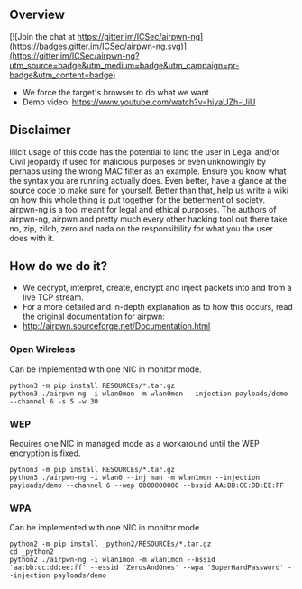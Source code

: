 ## Overview

[![Join the chat at https://gitter.im/ICSec/airpwn-ng](https://badges.gitter.im/ICSec/airpwn-ng.svg)](https://gitter.im/ICSec/airpwn-ng?utm_source=badge&utm_medium=badge&utm_campaign=pr-badge&utm_content=badge)

* We force the target's browser to do what we want
* Demo video: https://www.youtube.com/watch?v=hiyaUZh-UiU

## Disclaimer
Illicit usage of this code has the potential to land the user in Legal and/or Civil jeopardy if used for malicious purposes or even unknowingly by perhaps using the wrong MAC filter as an example.  Ensure you know what the syntax you are running actually does.  Even better, have a glance at the source code to make sure for yourself.  Better than that, help us write a wiki on how this whole thing is put together for the betterment of society.  airpwn-ng is a tool meant for legal and ethical purposes.  The authors of airpwn-ng, airpwn and pretty much every other hacking tool out there take no, zip, zilch, zero and nada on the responsibility for what you the user does with it.

## How do we do it?
* We decrypt, interpret, create, encrypt and inject packets into and from a live TCP stream.
* For a more detailed and in-depth explanation as to how this occurs, read the original documentation for airpwn:
* http://airpwn.sourceforge.net/Documentation.html

### Open Wireless
Can be implemented with one NIC in monitor mode.
```
python3 -m pip install RESOURCEs/*.tar.gz
python3 ./airpwn-ng -i wlan0mon -m wlan0mon --injection payloads/demo --channel 6 -s 5 -w 30
```

### WEP
Requires one NIC in managed mode as a workaround until the WEP encryption is fixed.
```
python3 -m pip install RESOURCEs/*.tar.gz
python3 ./airpwn-ng -i wlan0 --inj man -m wlan1mon --injection payloads/demo --channel 6 --wep 0000000000 --bssid AA:BB:CC:DD:EE:FF
```

### WPA
Can be implemented with one NIC in monitor mode.
```
python2 -m pip install _python2/RESOURCEs/*.tar.gz
cd _python2
python2 ./airpwn-ng -i wlan1mon -m wlan1mon --bssid 'aa:bb:cc:dd:ee:ff' --essid 'ZerosAndOnes' --wpa 'SuperHardPassword' --injection payloads/demo
```
